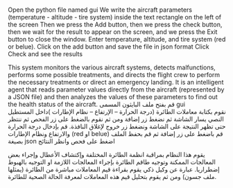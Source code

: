 # 
Open the python file named gui
We write the aircraft parameters (temperature - altitude - tire system) inside the text rectangle on the left of the screen
Then we press the Add button, then we press the check button, then we wait for the result to appear on the screen, and we press the Exit button to close the window.
Enter temperature, altitude, and tire system (red or belue).
Click on the add button and save the file in json format
Click Check and see the results

This system monitors the various aircraft systems, detects malfunctions, performs some possible treatments, and directs the flight crew to perform the necessary treatments or direct an emergency landing.
It is an intelligent agent that reads parameter values ​​directly from the aircraft (represented by a JSON file) and then analyzes the values ​​of these parameters to find out the health status of the aircraft.
قم بفتح ملف البايثون المسمى gui  
نقوم بكتابة معاملات الطائرة (درجة الحرارة – الإرتفاع – نظام الإطارات )داخل المستطيل النصي يسار الشاشة
ثم نضغط زر إضافة ومن ثم نقوم بالضغط على زر الفحص ثم ننتظر حتى تظهر النتيجة على الشاشة ونضغط زر خروج لإغلاق النافذة.
قم بإدخال درجة الحرارة والارتفاع ونظام الإطارات (red او belue) 
قم باضغط على زر إضافة ثم قم بحفظ الملف بصيغة json
اضغط على فحص وانظر النتائج

يقوم هذا النظام بمراقبة انظمة الطائرة المختلفة وإكتشاف الأعطال وإجراء بعض المعالجات الممكنة  وتوجيه طاقم الطائرة بإجراء المعالجات اللازمة او التوجيه بالهبوط إضطراريا.
عبارة عن وكيل ذكي يقوم بقراءة قيم المعاملات مباشرة من الطائرة (يمثلها ملف جسون) ومن ثم يقوم  بتحليل  قيم هذه  المعاملات لمعرفة الحالة الصحية للطائرة.


